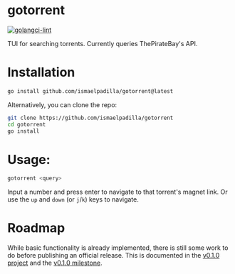 # gotorrent

[![golangci-lint](https://github.com/ismaelpadilla/gotorrent/actions/workflows/golangci-lint.yml/badge.svg)](https://github.com/ismaelpadilla/gotorrent/actions/workflows/golangci-lint.yml)

TUI for searching torrents. Currently queries ThePirateBay's API.

# Installation

```sh
go install github.com/ismaelpadilla/gotorrent@latest
```

Alternatively, you can clone the repo:

```sh
git clone https://github.com/ismaelpadilla/gotorrent
cd gotorrent
go install
```

# Usage:

```sh
gotorrent <query>
```

Input a number and press enter to navigate to that torrent's magnet link. Or use the `up` and `down` (or `j`/`k`) keys to navigate.

# Roadmap

While basic functionality is already implemented, there is still some work to do before publishing an official release. This is documented in the [v0.1.0 project](https://github.com/users/ismaelpadilla/projects/1/views/1) and the [v0.1.0 milestone](https://github.com/ismaelpadilla/gotorrent/milestone/1).
